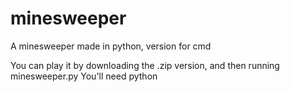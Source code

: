 # minesweeper
A minesweeper made in python, version for cmd

You can play it by downloading the .zip version,
and then running minesweeper.py
You'll need python
